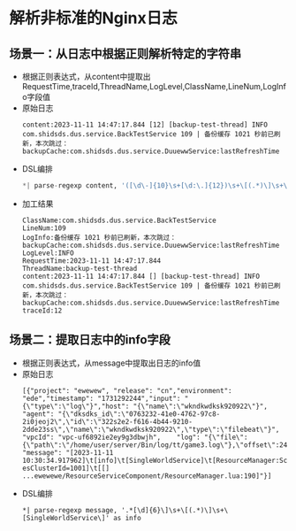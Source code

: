 # 解析非标准的Nginx日志
## 场景一：从日志中根据正则解析特定的字符串
* 根据正则表达式，从content中提取出RequestTime,traceId,ThreadName,LogLevel,ClassName,LineNum,LogInfo字段值
* 原始日志
  ```
  content:2023-11-11 14:47:17.844 [12] [backup-test-thread] INFO com.shidsds.dus.service.BackTestService 109 | 备份缓存 1021 秒前已刷新，本次跳过：backupCache:com.shidsds.dus.service.DuuewwService:lastRefreshTime
  ```
* DSL编排
  ```python
  *| parse-regexp content, '([\d\-]{10}\s+[\d:\.]{12})\s+\[(.*)\]\s+\[([^[\]]+)\]\s+([\S]+)\s+([\S]+)\s+([\d]+)\s+\|\s+(.*)' as RequestTime,traceId,ThreadName,LogLevel,ClassName,LineNum,LogInfo
  ```
* 加工结果
  ```
  ClassName:com.shidsds.dus.service.BackTestService
  LineNum:109
  LogInfo:备份缓存 1021 秒前已刷新，本次跳过：backupCache:com.shidsds.dus.service.DuuewwService:lastRefreshTime
  LogLevel:INFO
  RequestTime:2023-11-11 14:47:17.844
  ThreadName:backup-test-thread
  content:2023-11-11 14:47:17.844 [] [backup-test-thread] INFO com.shidsds.dus.service.BackTestService 109 | 备份缓存 1021 秒前已刷新，本次跳过：backupCache:com.shidsds.dus.service.DuuewwService:lastRefreshTime
  traceId:12
  ```
## 场景二：提取日志中的info字段
* 根据正则表达式，从message中提取出日志的info值
* 原始日志
  ```
  [{"project": "ewewew", "release": "cn","environment": "ede","timestamp": "1731292244","input": "{\"type\":\"log\"}","host": "{\"name\":\"wkndkwdksk920922\"}",    "agent": "{\"dksdks_id\":\"0763232-41e0-4762-97c8-2i0jeoj2\",\"id\":\"322s2e2-f616-4b44-9210-2dde23ss\",\"name\":\"wkndkwdksk920922\",\"type\":\"filebeat\"}",    "vpcId": "vpc-uf6892ie2ey9g3dbwjh",    "log": "{\"file\":{\"path\":\"/home/user/server/Bin/log/tt/game3.log\"},\"offset\":240066}",    "message": "[2023-11-11 10:30:34.917962]\t[info]\t[SingleWorldService]\t[ResourceManager:Scale2, esClusterId=1001]\t[[]     ...ewewewe/ResourceServiceComponent/ResourceManager.lua:190]"}]
  ```
* DSL编排
  ```
  *| parse-regexp message, '.*[\d]{6}\]\s+\[(.*)\]\s+\[SingleWorldService\]' as info
  ```
